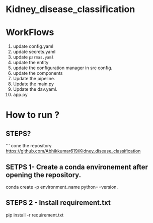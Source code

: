 # Kidney_disease_classification

# WorkFlows

1. update config.yaml
2. update secrets.yaml
3. update `parmas.yaml`
4. update the entity
5. update the configuration manager in src config.
6. update the components
7. Update the pipeline.
8. Update the main.py
9. Update the dav.yaml.
10. app.py





# How to run ?

## STEPS?

'''
cone the repository
https://github.com/Abhikkumar619/Kidney_disease_classification

## SETPS 1- Create a conda environement after opening the repository.
conda create -p environment_name python==version.

## STEPS 2 - Install requirement.txt
pip install -r requirement.txt
